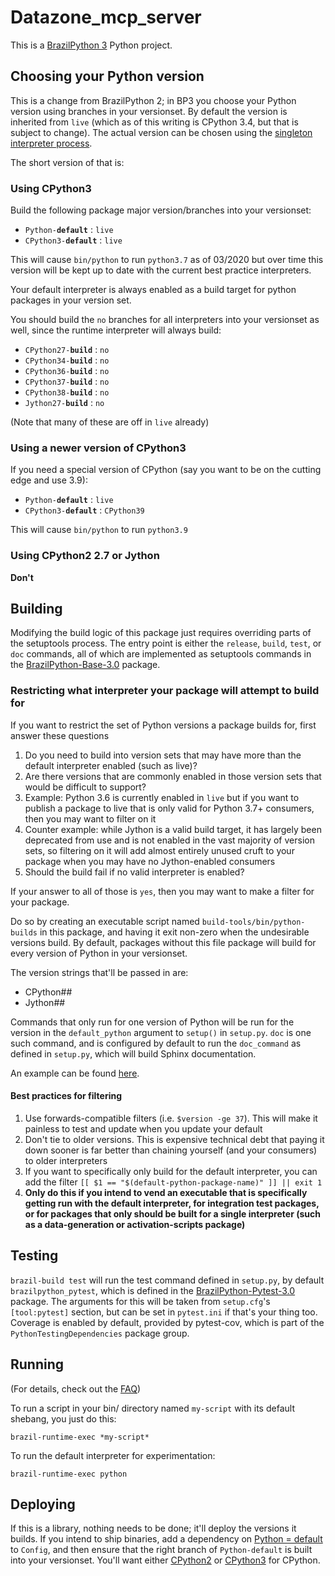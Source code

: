 # Datazone_mcp_server

This is a [BrazilPython 3](https://w.amazon.com/bin/view/BrazilPython3/) Python project.

## Choosing your Python version

This is a change from BrazilPython 2; in BP3 you choose your Python version
using branches in your versionset. By default the version is inherited from
`live` (which as of this writing is CPython 3.4, but that is subject to change).
The actual version can be chosen using the [singleton interpreter process](https://w.amazon.com/index.php/BuilderTools/LiveCuration/SingletonInterpreters).

The short version of that is:

### Using CPython3

Build the following package major version/branches into your versionset:

* `Python-`**`default`** : `live`
* `CPython3-`**`default`** : `live`


This will cause `bin/python` to run `python3.7` as of 03/2020 but over time this
version will be kept up to date with the current best practice interpreters.

Your default interpreter is always enabled as a build target for python packages in your version set.

You should build the `no` branches for all interpreters into your versionset as
well, since the runtime interpreter will always build:

* `CPython27-`**`build`** : `no`
* `CPython34-`**`build`** : `no`
* `CPython36-`**`build`** : `no`
* `CPython37-`**`build`** : `no`
* `CPython38-`**`build`** : `no`
* `Jython27-`**`build`** : `no`

(Note that many of these are off in `live` already)

### Using a newer version of CPython3

If you need a special version of CPython (say you want to be on the cutting edge and use 3.9):

* `Python-`**`default`** : `live`
* `CPython3-`**`default`** : `CPython39`

This will cause `bin/python` to run `python3.9`

### Using CPython2 2.7 or Jython

**Don't**

## Building

Modifying the build logic of this package just requires overriding parts of the
setuptools process. The entry point is either the `release`, `build`, `test`, or
`doc` commands, all of which are implemented as setuptools commands in
the [BrazilPython-Base-3.0](https://code.amazon.com/packages/BrazilPython-Base/releases)
package.

### Restricting what interpreter your package will attempt to build for

If you want to restrict the set of Python versions a package builds for, first answer these questions

1. Do you need to build into version sets that may have more than the default interpreter enabled (such as live)?
2. Are there versions that are commonly enabled in those version sets that would be difficult to support?
  1. Example: Python 3.6 is currently enabled in `live` but if you want to publish a package to live that is only valid for Python 3.7+ consumers, then you may want to filter on it
  2. Counter example: while Jython is a valid build target, it has largely been deprecated from use and is not enabled in the vast majority of version sets, so filtering on it will add almost entirely unused cruft to your package when you may have no Jython-enabled consumers
3. Should the build fail if no valid interpreter is enabled?

If your answer to all of those is `yes`, then you may want to make a filter for your package.

Do so by creating an executable script named `build-tools/bin/python-builds` in
this package, and having it exit non-zero when the undesirable versions build.
By default, packages without this file package will build for every version of Python in your versionset.

The version strings that'll be passed in are:

* CPython##
* Jython##

Commands that only run for one version of Python will be run for the version in
the `default_python` argument to `setup()` in `setup.py`. `doc` is one such
command, and is configured by default to run the `doc_command` as defined in
`setup.py`, which will build Sphinx documentation.

An example can be found [here](https://code.amazon.com/packages/Pytest/blobs/5b12631bdbdc9fca03d994bb8ef3bbe8a70676d3/--/build-tools/bin/python-builds).

#### Best practices for filtering

1. Use forwards-compatible filters (i.e. `$version -ge 37`).  This will make it painless to test and update when you update your default
2. Don't tie to older versions.  This is expensive technical debt that paying it down sooner is far better than chaining yourself (and your consumers) to older interpreters
3. If you want to specifically only build for the default interpreter, you can add the filter `[[ $1 == "$(default-python-package-name)" ]] || exit 1`
  1. **Only do this if you intend to vend an executable that is specifically getting run with the default interpreter, for integration test packages, or for packages that only should be built for a single interpreter (such as a data-generation or activation-scripts package)**





## Testing

`brazil-build test` will run the test command defined in `setup.py`, by default `brazilpython_pytest`, which is defined in the [BrazilPython-Pytest-3.0](https://code.amazon.com/packages/BrazilPython-Pytest/releases) package. The arguments for this will be taken from `setup.cfg`'s `[tool:pytest]` section, but can be set in `pytest.ini` if that's your thing too. Coverage is enabled by default, provided by pytest-cov, which is part of the `PythonTestingDependencies` package group.

## Running

(For details, check out the [FAQ](https://w.amazon.com/bin/view/BrazilPython3/FAQ/#HHowdoIrunaninterpreterinmypackage3F))

To run a script in your bin/ directory named `my-script` with its default
shebang, you just do this:

`brazil-runtime-exec *my-script*`

To run the default interpreter for experimentation:

`brazil-runtime-exec python`

## Deploying

If this is a library, nothing needs to be done; it'll deploy the versions it builds. If you intend to ship binaries, add a dependency on [Python = default](https://devcentral.amazon.com/ac/brazil/directory/package/majorVersionSummary/Python?majorVersion=default) to `Config`, and then ensure that the right branch of `Python-default` is built into your versionset. You'll want either [CPython2](https://code.amazon.com/packages/Python/trees/CPython2) or [CPython3](https://code.amazon.com/packages/Python/trees/CPython3) for CPython.
